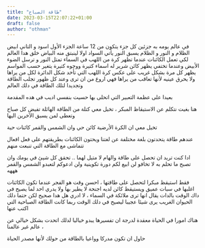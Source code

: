 ```yaml
---
title: "طاقة الصباح"
date: 2023-03-15T22:07:22+01:00
draft: false
author: "othman"
---
```


في عالم يومه به جزئين كل جزء يتكون من 12 ساعة الجزء الأول اسود و التاني ابيض الظلام و النور و الظلام يسبق النور يأتي السواد اولا لينبتق منه البياض خلق هدا العالم لكي تعمل الكائنات عندما تظهر كرة من اللهب في السماء تمتل النور و ترسل الضوء الأبيض وعندما تختفي يظهر كائن شرير له اسماء كتيرة ووجوه كتيرة يتغير حسب المواسم يظهر كل مرة بشكل غريب على عكس كرة اللهب التي تأخد شكل الدائرة لكل من يراها ولا يحرق عينيه لأنها تعاقب من يراها فهي اروع من ان ترى وعند كل ظهور تجلب الطاقة وتجديدا لتلك الطاقة في دلك العالم

بعيدا على عظمة التعبير التي اتحلى بها حسيت بنفسي اديب في هده المقدمة

هنا بغيت نتكلم عن الاستيقاظ المبكر ، تخيل معي كتلة من الطاقة الهائلة تفيض كل صباح وتعطى لمن يسبق الآخرين اليها

تخيل معي ان الكرة الأرضية كائن حي وان الشمس والقمر كائنات حية

عندهم طاقة يتحدتون بلغة مختلفة عن لغتنا ويحتون الكائنات بطريقتهم على فعل افعال تتماشى مع الطاقة التي تنبعت منهم

ادا كنت تريد ان تحصل على طاقة والهام لا متيل لهما .. تحقق كل شيئ في يومك وان تصبح ما تحلم به لا تخافو لن ابيع لكم دورة تكوينية ولن ادعوكم لتعبدو الشمس والقمر هههه

فقط استيقظ مبكرا لتحصل على طاقتها ، احسن وقت هو الفجر
عندما تكون الكائنات اغلبها في سبات عميق ويستيقظ كائن لديه اجنحة لا يطير بها ولا يدري احد لما يصيح في داك الوقت بالدات يقال انها ترى ملائكة في السماء ، لا ادري هل هدا صحيح لكن حتما دلك الحيوان الغريب يرى شيئا
عجيبا ليصيح في دلك الوقت ربما كانت الطاقة الصباحية التي اكتب عنها

هناك امورا في الحياة معقدة لدرجة ان تفسيرها يبدو خياليا لدلك اتحدت بشكل خيالي عن عالم غير عالمنا ،

حاول ان تكون مدركا وواعيا بالطاقة من حولك لأنها مصدر الحياة
